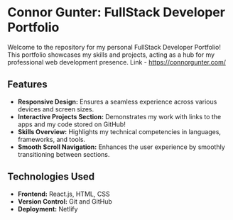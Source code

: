 # Connor Gunter: FullStack Developer Portfolio

Welcome to the repository for my personal FullStack Developer Portfolio! This portfolio showcases my skills and projects, acting as a hub for my professional web development presence.
Link - https://connorgunter.com/

## Features

- **Responsive Design:** Ensures a seamless experience across various devices and screen sizes.
- **Interactive Projects Section:** Demonstrates my work with links to the apps and my code stored on GitHub!
- **Skills Overview:** Highlights my technical competencies in languages, frameworks, and tools.
- **Smooth Scroll Navigation:** Enhances the user experience by smoothly transitioning between sections.

## Technologies Used

- **Frontend:** React.js, HTML, CSS
- **Version Control:** Git and GitHub
- **Deployment:** Netlify
